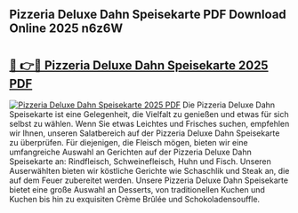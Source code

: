 ## Pizzeria Deluxe Dahn Speisekarte PDF Download Online 2025 n6z6W

# <h2><a href="http://gc7mf0.nevu.top/?p=Pizzeria+Deluxe+Dahn+Speisekarte">🔗 👉🔴 Pizzeria Deluxe Dahn Speisekarte 2025 PDF</a></h2>

[![Pizzeria Deluxe Dahn Speisekarte 2025 PDF](https://i.imgur.com/dBaPXMq.png)](http://gc7mf0.nevu.top/?p=Pizzeria+Deluxe+Dahn+Speisekarte)
Die Pizzeria Deluxe Dahn Speisekarte ist eine Gelegenheit, die Vielfalt zu genießen und etwas für sich selbst zu wählen. Wenn Sie etwas Leichtes und Frisches suchen, empfehlen wir Ihnen, unseren Salatbereich auf der Pizzeria Deluxe Dahn Speisekarte zu überprüfen. Für diejenigen, die Fleisch mögen, bieten wir eine umfangreiche Auswahl an Gerichten auf der Pizzeria Deluxe Dahn Speisekarte an: Rindfleisch, Schweinefleisch, Huhn und Fisch. Unseren Auserwählten bieten wir köstliche Gerichte wie Schaschlik und Steak an, die auf dem Feuer zubereitet werden. Unsere Pizzeria Deluxe Dahn Speisekarte bietet eine große Auswahl an Desserts, von traditionellen Kuchen und Kuchen bis hin zu exquisiten Crème Brûlée und Schokoladensouffle.
